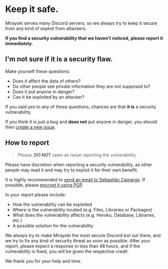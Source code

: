 # Keep it safe.
Mirayoki serves many Discord servers, so we always try to keep it secure from any kind of exploit from attackers.

**If you find a security vulnerability that we haven't noticed, please report it immediately.**

## I'm not sure if it is a security flaw.

Make yourself these questions:
- Does it affect the data of others? 
- Do other people see private information they are not supposed to?
- Does it put anyone in danger?
- Can it be exploited by an attacker?

If you said yes to any of these questions, chances are that **it is** a security vulnerability.

If you think it is just a bug and **does not** put anyone in danger, you should then [create a new issue](https://github.com/Slashy-Studio/mirayoki/issues/new/choose).

## How to report

> Please, **DO NOT** open an issue reporting the vulnerability.

Please have discretion when reporting a security vulnerability, as other people may read it and may try to exploit it for their own benefit.

It is highly recommended to [send an email to Sebastián Camargo](mailto:camargo@tutamail.com). If possible, please [encrypt it using PGP](https://mr-camargo.github.io/Mr-Camargo/contact/pgp-key.html).

In your report please include:
- How the vulnerability can be exploited
- Where is the vulnerability located (e.g. Files, Libraries or Packages)
- What does the vulnerability affects (e.g. Heroku, Database, Libraries, etc.)
- A possible solution for the vulnerability

We always try to make Mirayoki the most secure Discord bot out there, and we try to fix any kind of security threat as soon as possible. After your report, please expect a response in less than 48 hours, and if the vulnerability is fixed, you will be given the respective credit.

We thank you for your help and time.